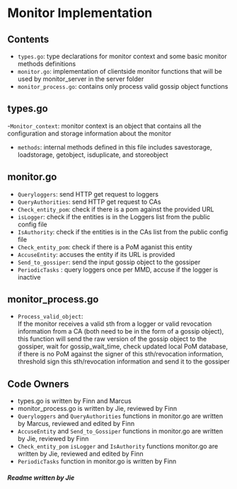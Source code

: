 # Monitor Implementation 

## Contents
- `types.go`: type declarations for monitor context and some basic monitor methods definitions
- `monitor.go`: implementation of clientside monitor functions that will be used by monitor_server in the server folder
- `monitor_process.go`: contains only process valid gossip object functions

## types.go
-`Monitor_context`: monitor context is an object that contains all the configuration and storage information about the monitor
- `methods`: internal methods defined in this file includes savestorage, loadstorage, getobject, isduplicate, and storeobject 
## monitor.go
- `Queryloggers`: send HTTP get request to loggers
- `QueryAuthorities`: send HTTP get request to CAs
- `Check_entity_pom`: check if there is a pom against the provided URL 
- `isLogger`: check if the entities is in the Loggers list from the public config file
- `IsAuthority`: check if the entities is in the CAs list from the public config file
- `Check_entity_pom`: check if there is a PoM aganist this entity 
- `AccuseEntity`: accuses the entity if its URL is provided   
- `Send_to_gossiper`: send the input gossip object to the gossiper  
- `PeriodicTasks` : query loggers once per MMD, accuse if the logger is inactive
## monitor_process.go
- `Process_valid_object`:  
  If the monitor receives a valid sth from a logger or valid revocation information from a CA (both need to be in the form of a gossip object),  
  this function will send the raw version of the gossip object to the gossiper, wait for gossip_wait_time, check updated local PoM database,  
  if there is no PoM against the signer of this sth/revocation information, threshold sign this sth/revocation information and send it to the gossiper  


## Code Owners
- types.go is written by Finn and Marcus
- monitor_process.go is written by Jie, reviewed by Finn
- `Queryloggers` and `QueryAuthorities` functions in monitor.go are written by Marcus, reviewed and edited by Finn
- `AccuseEntity` and `Send_to_Gossiper` functions in monitor.go  are written by Jie, reviewed by Finn
- `Check_entity_pom` `isLogger` and `IsAuthority` functions monitor.go are written by Jie, reviewed and edited by Finn
- `PeriodicTasks` function in monitor.go is written by Finn
##### Readme written by Jie
